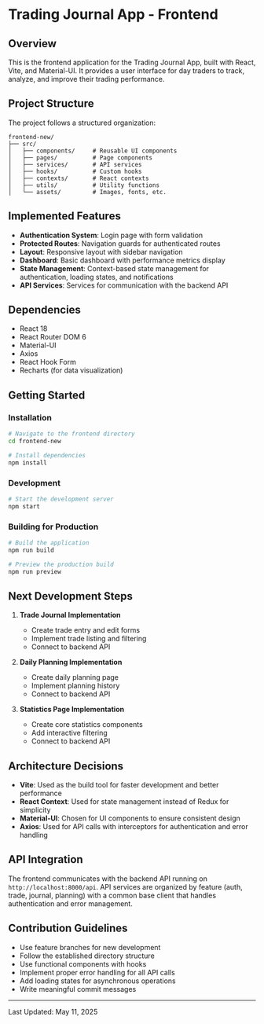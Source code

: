 # Trading Journal App - Frontend

## Overview
This is the frontend application for the Trading Journal App, built with React, Vite, and Material-UI. It provides a user interface for day traders to track, analyze, and improve their trading performance.

## Project Structure
The project follows a structured organization:

```
frontend-new/
├── src/
│   ├── components/     # Reusable UI components
│   ├── pages/          # Page components
│   ├── services/       # API services
│   ├── hooks/          # Custom hooks
│   ├── contexts/       # React contexts
│   ├── utils/          # Utility functions
│   └── assets/         # Images, fonts, etc.
```

## Implemented Features
- **Authentication System**: Login page with form validation
- **Protected Routes**: Navigation guards for authenticated routes
- **Layout**: Responsive layout with sidebar navigation
- **Dashboard**: Basic dashboard with performance metrics display
- **State Management**: Context-based state management for authentication, loading states, and notifications
- **API Services**: Services for communication with the backend API

## Dependencies
- React 18
- React Router DOM 6
- Material-UI
- Axios
- React Hook Form
- Recharts (for data visualization)

## Getting Started

### Installation
```bash
# Navigate to the frontend directory
cd frontend-new

# Install dependencies
npm install
```

### Development
```bash
# Start the development server
npm start
```

### Building for Production
```bash
# Build the application
npm run build

# Preview the production build
npm run preview
```

## Next Development Steps
1. **Trade Journal Implementation**
   - Create trade entry and edit forms
   - Implement trade listing and filtering
   - Connect to backend API

2. **Daily Planning Implementation**
   - Create daily planning page
   - Implement planning history
   - Connect to backend API

3. **Statistics Page Implementation**
   - Create core statistics components
   - Add interactive filtering
   - Connect to backend API

## Architecture Decisions
- **Vite**: Used as the build tool for faster development and better performance
- **React Context**: Used for state management instead of Redux for simplicity
- **Material-UI**: Chosen for UI components to ensure consistent design
- **Axios**: Used for API calls with interceptors for authentication and error handling

## API Integration
The frontend communicates with the backend API running on `http://localhost:8000/api`. API services are organized by feature (auth, trade, journal, planning) with a common base client that handles authentication and error management.

## Contribution Guidelines
- Use feature branches for new development
- Follow the established directory structure
- Use functional components with hooks
- Implement proper error handling for all API calls
- Add loading states for asynchronous operations
- Write meaningful commit messages

---

Last Updated: May 11, 2025
